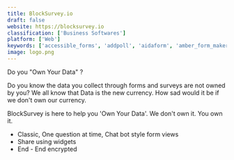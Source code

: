 ```yaml
---
title: BlockSurvey.io
draft: false 
website: https://blocksurvey.io
classification: ['Business Softwares']
platform: ['Web']
keywords: ['accessible_forms', 'addpoll', 'aidaform', 'amber_form_maker', 'android_survey_developer', 'answeo', 'audiokite_research', 'awesome_forms', 'citizenme', 'createsurvey', 'engageform', 'ennect_survey', 'examinare_survey_tool', 'feed2go', 'feetport', 'foodle', 'formsite', 'formstack', 'getresponse', 'getsitecontrol', 'google_opinion_rewards', 'google_surveys', 'greatify', 'hr-survey_360_degree_feedback', 'honestly', 'microsoft_forms', 'novi_survey', 'point_surveys', 'proprofs_survey_maker', 'qpoint_survey', 'quantum_workplace_exit_surveys', 'questionpro', 'questionscout', 'quick_thoughts', 'quizrevolution', 'responsesuite', 'slack_surveys_by_standuply', 'streamline_surveys', 'sugarcrm_survey_rocket', 'survais', 'survey_anyplace', 'survey_exchange', 'survey_for_business', 'survey_galaxy', 'survey_monkey', 'surveycircle', 'surveycount', 'surveyexpression', 'surveyjs', 'surveymoz', 'surveyplanet', 'surveysparrow', 'surveyswap', 'surveybot', 'surveylitics', 'survicate_for_intercom', 'survio', 'swapsurvey', 'touchbase_-_contact_form_builder', 'typeform_v2_(beta)', 'userreport', 'webform', 'wufoo', 'esurveyspro', 'ispring_quizmaker']
image: logo.png
---
```

Do you "Own Your Data" ?

Do you know the data you collect through forms and surveys are not owned by you? We all know that Data is the new currency. How sad would it be if we don't own our currency.

BlockSurvey is here to help you 'Own Your Data'. We don't own it. You own it.
<ul class="bulleted">
 	<li>Classic, One question at time, Chat bot style form views</li>
 	<li>Share using widgets</li>
 	<li>End - End encrypted</li>
</ul>